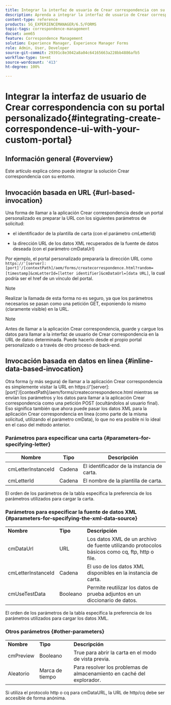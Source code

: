 ```yaml
---
title: Integrar la interfaz de usuario de Crear correspondencia con su portal personalizado
description: Aprenda a integrar la interfaz de usuario de Crear correspondencia con su portal personalizado
content-type: reference
products: SG_EXPERIENCEMANAGER/6.5/FORMS
topic-tags: correspondence-management
docset: aem65
feature: Correspondence Management
solution: Experience Manager, Experience Manager Forms
role: Admin, User, Developer
source-git-commit: 29391c8e3042a8a04c64165663a228bb4886afb5
workflow-type: tm+mt
source-wordcount: '413'
ht-degree: 100%

---
```


# Integrar la interfaz de usuario de Crear correspondencia con su portal personalizado{#integrating-create-correspondence-ui-with-your-custom-portal}

## Información general {#overview}

Este artículo explica cómo puede integrar la solución Crear correspondencia con su entorno.

## Invocación basada en URL {#url-based-invocation}

Una forma de llamar a la aplicación Crear correspondencia desde un portal personalizado es preparar la URL con los siguientes parámetros de solicitud:

* el identificador de la plantilla de carta (con el parámetro cmLetterId)

* la dirección URL de los datos XML recuperados de la fuente de datos deseada (con el parámetro cmDataUrl)

Por ejemplo, el portal personalizado prepararía la dirección URL como\
`https://'[server]:[port]'/[contextPath]/aem/forms/createcorrespondence.html?random=[timestamp]&cmLetterId=[letter identifier]&cmDataUrl=[data URL]`, la cual podría ser el href de un vínculo del portal.

>[!NOTE]
>
>Realizar la llamada de esta forma no es seguro, ya que los parámetros necesarios se pasan como una petición GET, exponiendo lo mismo (claramente visible) en la URL.

>[!NOTE]
>
>Antes de llamar a la aplicación Crear correspondencia, guarde y cargue los datos para llamar a la interfaz de usuario de Crear correspondencia en la URL de datos determinada. Puede hacerlo desde el propio portal personalizado o a través de otro proceso de back-end.

## Invocación basada en datos en línea {#inline-data-based-invocation}

Otra forma (y más segura) de llamar a la aplicación Crear correspondencia es simplemente visitar la URL en https://&#39;[server]:[port]&#39;/[contextPath]/aem/forms/createcorrespondence.html mientras se envían los parámetros y los datos para llamar a la aplicación Crear correspondencia como una petición POST (ocultándolos al usuario final). Eso significa también que ahora puede pasar los datos XML para la aplicación Crear correspondencia en línea (como parte de la misma solicitud, utilizando el parámetro cmData), lo que no era posible ni lo ideal en el caso del método anterior.

### Parámetros para especificar una carta {#parameters-for-specifying-letter}

| **Nombre** | **Tipo** | **Descripción** |
|---|---|---|
| cmLetterInstanceId | Cadena | El identificador de la instancia de carta. |
| cmLetterId | Cadena | El nombre de la plantilla de carta. |

El orden de los parámetros de la tabla especifica la preferencia de los parámetros utilizados para cargar la carta.

### Parámetros para especificar la fuente de datos XML {#parameters-for-specifying-the-xml-data-source}

<table>
 <tbody>
  <tr>
   <td><strong>Nombre</strong></td> 
   <td><strong>Tipo</strong></td> 
   <td><strong>Descripción</strong></td> 
  </tr>
  <tr>
   <td>cmDataUrl<br /> </td> 
   <td>URL</td> 
   <td>Los datos XML de un archivo de fuente utilizando protocolos básicos como cq, ftp, http o file.<br /> </td> 
  </tr>
  <tr>
   <td>cmLetterInstanceId</td> 
   <td>Cadena</td> 
   <td>El uso de los datos XML disponibles en la instancia de carta.</td> 
  </tr>
  <tr>
   <td>cmUseTestData</td> 
   <td>Booleano</td> 
   <td>Permite reutilizar los datos de prueba adjuntos en un diccionario de datos.</td> 
  </tr>
 </tbody>
</table>

El orden de los parámetros de la tabla especifica la preferencia de los parámetros utilizados para cargar los datos XML.

### Otros parámetros {#other-parameters}

<table>
 <tbody>
  <tr>
   <td><strong>Nombre</strong></td> 
   <td><strong>Tipo</strong></td> 
   <td><strong>Descripción</strong></td> 
  </tr>
  <tr>
   <td>cmPreview<br /> </td> 
   <td>Booleano</td> 
   <td>True para abrir la carta en el modo de vista previa.<br /> </td> 
  </tr>
  <tr>
   <td>Aleatorio</td> 
   <td>Marca de tiempo</td> 
   <td>Para resolver los problemas de almacenamiento en caché del explorador.</td> 
  </tr>
 </tbody>
</table>

Si utiliza el protocolo http o cq para cmDataURL, la URL de http/cq debe ser accesible de forma anónima.
